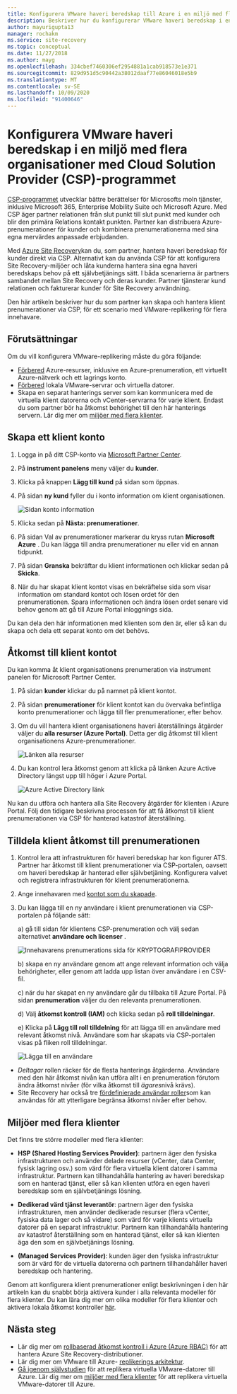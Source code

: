 ```yaml
---
title: Konfigurera VMware haveri beredskap till Azure i en miljö med flera organisationer som använder Site Recovery och CSP-programmet (Cloud Solution Provider) | Microsoft Docs
description: Beskriver hur du konfigurerar VMware haveri beredskap i en miljö med flera klienter med Azure Site Recovery.
author: mayurigupta13
manager: rochakm
ms.service: site-recovery
ms.topic: conceptual
ms.date: 11/27/2018
ms.author: mayg
ms.openlocfilehash: 334cbef7460306ef2954881a1cab918573e1e371
ms.sourcegitcommit: 829d951d5c90442a38012daaf77e86046018e5b9
ms.translationtype: MT
ms.contentlocale: sv-SE
ms.lasthandoff: 10/09/2020
ms.locfileid: "91400646"
---
```

# <a name="set-up-vmware-disaster-recovery-in-a-multi-tenancy-environment-with-the-cloud-solution-provider-csp-program"></a>Konfigurera VMware haveri beredskap i en miljö med flera organisationer med Cloud Solution Provider (CSP)-programmet

[CSP-programmet](https://partner.microsoft.com/cloud-solution-provider) utvecklar bättre berättelser för Microsofts moln tjänster, inklusive Microsoft 365, Enterprise Mobility Suite och Microsoft Azure. Med CSP äger partner relationen från slut punkt till slut punkt med kunder och blir den primära Relations kontakt punkten. Partner kan distribuera Azure-prenumerationer för kunder och kombinera prenumerationerna med sina egna mervärdes anpassade erbjudanden.

Med [Azure Site Recovery](site-recovery-overview.md)kan du, som partner, hantera haveri beredskap för kunder direkt via CSP. Alternativt kan du använda CSP för att konfigurera Site Recovery-miljöer och låta kunderna hantera sina egna haveri beredskaps behov på ett självbetjänings sätt. I båda scenarierna är partners sambandet mellan Site Recovery och deras kunder. Partner tjänsterar kund relationen och fakturerar kunder för Site Recovery användning.

Den här artikeln beskriver hur du som partner kan skapa och hantera klient prenumerationer via CSP, för ett scenario med VMware-replikering för flera innehavare.

## <a name="prerequisites"></a>Förutsättningar

Om du vill konfigurera VMware-replikering måste du göra följande:

- [Förbered](tutorial-prepare-azure.md) Azure-resurser, inklusive en Azure-prenumeration, ett virtuellt Azure-nätverk och ett lagrings konto.
- [Förbered](vmware-azure-tutorial-prepare-on-premises.md) lokala VMware-servrar och virtuella datorer.
- Skapa en separat hanterings server som kan kommunicera med de virtuella klient datorerna och vCenter-servrarna för varje klient. Endast du som partner bör ha åtkomst behörighet till den här hanterings servern. Lär dig mer om [miljöer med flera klienter](vmware-azure-multi-tenant-overview.md).

## <a name="create-a-tenant-account"></a>Skapa ett klient konto

1. Logga in på ditt CSP-konto via [Microsoft Partner Center](https://partnercenter.microsoft.com/).
2. På **instrument panelens** meny väljer du **kunder**.
3. Klicka på knappen **Lägg till kund** på sidan som öppnas.
4. På sidan **ny kund** fyller du i konto information om klient organisationen.

    ![Sidan konto information](./media/vmware-azure-multi-tenant-csp-disaster-recovery/customer-add-filled.png)

5. Klicka sedan på **Nästa: prenumerationer**.
6. På sidan Val av prenumerationer markerar du kryss rutan **Microsoft Azure** . Du kan lägga till andra prenumerationer nu eller vid en annan tidpunkt.
7. På sidan **Granska** bekräftar du klient informationen och klickar sedan på **Skicka**.
8. När du har skapat klient kontot visas en bekräftelse sida som visar information om standard kontot och lösen ordet för den prenumerationen. Spara informationen och ändra lösen ordet senare vid behov genom att gå till Azure Portal inloggnings sida.

Du kan dela den här informationen med klienten som den är, eller så kan du skapa och dela ett separat konto om det behövs.

## <a name="access-the-tenant-account"></a>Åtkomst till klient kontot

Du kan komma åt klient organisationens prenumeration via instrument panelen för Microsoft Partner Center.

1. På sidan **kunder** klickar du på namnet på klient kontot.
2. På sidan **prenumerationer** för klient kontot kan du övervaka befintliga konto prenumerationer och lägga till fler prenumerationer, efter behov.
3. Om du vill hantera klient organisationens haveri återställnings åtgärder väljer du **alla resurser (Azure Portal)**. Detta ger dig åtkomst till klient organisationens Azure-prenumerationer.

    ![Länken alla resurser](./media/vmware-azure-multi-tenant-csp-disaster-recovery/all-resources-select.png)  

4. Du kan kontrol lera åtkomst genom att klicka på länken Azure Active Directory längst upp till höger i Azure Portal.

    ![Azure Active Directory länk](./media/vmware-azure-multi-tenant-csp-disaster-recovery/aad-admin-display.png)

Nu kan du utföra och hantera alla Site Recovery åtgärder för klienten i Azure Portal. Följ den tidigare beskrivna processen för att få åtkomst till klient prenumerationen via CSP för hanterad katastrof återställning.

## <a name="assign-tenant-access-to-the-subscription"></a>Tilldela klient åtkomst till prenumerationen

1. Kontrol lera att infrastrukturen för haveri beredskap har kon figurer ATS. Partner har åtkomst till klient prenumerationer via CSP-portalen, oavsett om haveri beredskap är hanterad eller självbetjäning. Konfigurera valvet och registrera infrastrukturen för klient prenumerationerna.
2. Ange innehavaren med [kontot som du skapade](#create-a-tenant-account).
3. Du kan lägga till en ny användare i klient prenumerationen via CSP-portalen på följande sätt:

    a) gå till sidan för klientens CSP-prenumeration och välj sedan alternativet **användare och licenser** .

      ![Innehavarens prenumerations sida för KRYPTOGRAFIPROVIDER](./media/vmware-azure-multi-tenant-csp-disaster-recovery/users-and-licences.png)

    b) skapa en ny användare genom att ange relevant information och välja behörigheter, eller genom att ladda upp listan över användare i en CSV-fil.
    
    c) när du har skapat en ny användare går du tillbaka till Azure Portal. På sidan **prenumeration** väljer du den relevanta prenumerationen.

    d) Välj **åtkomst kontroll (IAM)** och klicka sedan på **roll tilldelningar**.

    e) Klicka på **Lägg till roll tilldelning** för att lägga till en användare med relevant åtkomst nivå. Användare som har skapats via CSP-portalen visas på fliken roll tilldelningar.

      ![Lägga till en användare](./media/vmware-azure-multi-tenant-csp-disaster-recovery/add-user-subscription.png)

- *Deltagar* rollen räcker för de flesta hanterings åtgärderna. Användare med den här åtkomst nivån kan utföra allt i en prenumeration förutom ändra åtkomst nivåer (för vilka åtkomst till *ägares*nivå krävs).
- Site Recovery har också tre [fördefinierade användar roller](site-recovery-role-based-linked-access-control.md)som kan användas för att ytterligare begränsa åtkomst nivåer efter behov.

## <a name="multi-tenant-environments"></a>Miljöer med flera klienter

Det finns tre större modeller med flera klienter:

* **HSP (Shared Hosting Services Provider)**: partnern äger den fysiska infrastrukturen och använder delade resurser (vCenter, data Center, fysisk lagring osv.) som värd för flera virtuella klient datorer i samma infrastruktur. Partnern kan tillhandahålla hantering av haveri beredskap som en hanterad tjänst, eller så kan klienten utföra en egen haveri beredskap som en självbetjänings lösning.

* **Dedikerad värd tjänst leverantör**: partnern äger den fysiska infrastrukturen, men använder dedikerade resurser (flera vCenter, fysiska data lager och så vidare) som värd för varje klients virtuella datorer på en separat infrastruktur. Partnern kan tillhandahålla hantering av katastrof återställning som en hanterad tjänst, eller så kan klienten äga den som en självbetjänings lösning.

* **(Managed Services Provider)**: kunden äger den fysiska infrastruktur som är värd för de virtuella datorerna och partnern tillhandahåller haveri beredskap och hantering.

Genom att konfigurera klient prenumerationer enligt beskrivningen i den här artikeln kan du snabbt börja aktivera kunder i alla relevanta modeller för flera klienter. Du kan lära dig mer om olika modeller för flera klienter och aktivera lokala åtkomst kontroller [här](vmware-azure-multi-tenant-overview.md).

## <a name="next-steps"></a>Nästa steg
- Lär dig mer om [rollbaserad åtkomst kontroll i Azure (Azure RBAC)](site-recovery-role-based-linked-access-control.md) för att hantera Azure Site Recovery-distributioner.
- Lär dig mer om VMware till Azure- [replikerings arkitektur](vmware-azure-architecture.md).
- [Gå igenom självstudien](vmware-azure-tutorial.md) för att replikera virtuella VMware-datorer till Azure.
Lär dig mer om [miljöer med flera klienter](vmware-azure-multi-tenant-overview.md) för att replikera virtuella VMware-datorer till Azure.
